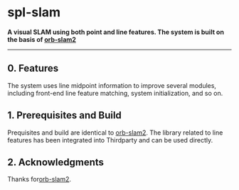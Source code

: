 # spl-slam
**A visual SLAM using both point and line features. The system is built on the basis of [orb-slam2](https://github.com/raulmur/ORB_SLAM2)**

** **

## 0. Features
The system uses line midpoint information to improve several modules, including front-end line feature matching, system initialization, and so on.

## 1. Prerequisites and Build

Prequisites and build are identical to [orb-slam2](https://github.com/raulmur/ORB_SLAM2). The library related to line features has been integrated into Thirdparty and can be used directly.

## 2. Acknowledgments

Thanks for[orb-slam2](https://github.com/raulmur/ORB_SLAM2).
